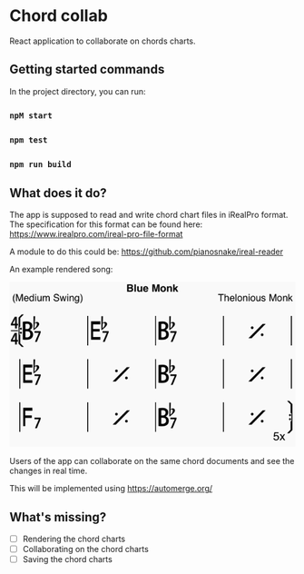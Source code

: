 # Chord collab

React application to collaborate on chords charts.

## Getting started commands

In the project directory, you can run:

### `npM start`

### `npm test`

### `npm run build`

## What does it do?

The app is supposed to read and write chord chart files in iRealPro format.
The specification for this format can be found here: https://www.irealpro.com/ireal-pro-file-format

A module to do this could be: https://github.com/pianosnake/ireal-reader

An example rendered song:

![img.png](img.png)

Users of the app can collaborate on the same chord documents and see the changes in real time.

This will be implemented using https://automerge.org/

## What's missing?

- [ ] Rendering the chord charts
- [ ] Collaborating on the chord charts
- [ ] Saving the chord charts
